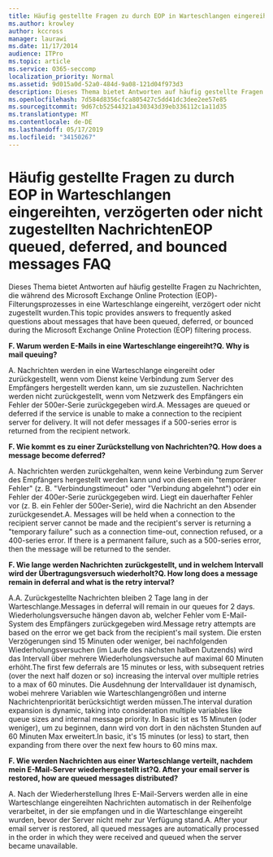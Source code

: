```yaml
---
title: Häufig gestellte Fragen zu durch EOP in Warteschlangen eingereihten, verzögerten oder nicht zugestellten Nachrichten
ms.author: krowley
author: kccross
manager: laurawi
ms.date: 11/17/2014
audience: ITPro
ms.topic: article
ms.service: O365-seccomp
localization_priority: Normal
ms.assetid: 9d015a0d-52a0-484d-9a08-121d04f973d3
description: Dieses Thema bietet Antworten auf häufig gestellte Fragen zu Nachrichten, die während des Microsoft Exchange Online Protection (EOP)-Filterungsprozesses in eine Warteschlange eingereiht, verzögert oder nicht zugestellt wurden.
ms.openlocfilehash: 7d584d8356cfca805427c5dd41dc3dee2ee57e85
ms.sourcegitcommit: 9d67cb52544321a430343d39eb336112c1a11d35
ms.translationtype: MT
ms.contentlocale: de-DE
ms.lasthandoff: 05/17/2019
ms.locfileid: "34150267"
---
```

# <a name="eop-queued-deferred-and-bounced-messages-faq"></a><span data-ttu-id="944b1-103">Häufig gestellte Fragen zu durch EOP in Warteschlangen eingereihten, verzögerten oder nicht zugestellten Nachrichten</span><span class="sxs-lookup"><span data-stu-id="944b1-103">EOP queued, deferred, and bounced messages FAQ</span></span>

<span data-ttu-id="944b1-104">Dieses Thema bietet Antworten auf häufig gestellte Fragen zu Nachrichten, die während des Microsoft Exchange Online Protection (EOP)-Filterungsprozesses in eine Warteschlange eingereiht, verzögert oder nicht zugestellt wurden.</span><span class="sxs-lookup"><span data-stu-id="944b1-104">This topic provides answers to frequently asked questions about messages that have been queued, deferred, or bounced during the Microsoft Exchange Online Protection (EOP) filtering process.</span></span>
  
 <span data-ttu-id="944b1-105">**F. Warum werden E-Mails in eine Warteschlange eingereiht?**</span><span class="sxs-lookup"><span data-stu-id="944b1-105">**Q. Why is mail queuing?**</span></span>
  
<span data-ttu-id="944b1-p101">A. Nachrichten werden in eine Warteschlange eingereiht oder zurückgestellt, wenn vom Dienst keine Verbindung zum Server des Empfängers hergestellt werden kann, um sie zuzustellen. Nachrichten werden nicht zurückgestellt, wenn vom Netzwerk des Empfängers ein Fehler der 500er-Serie zurückgegeben wird.</span><span class="sxs-lookup"><span data-stu-id="944b1-p101">A. Messages are queued or deferred if the service is unable to make a connection to the recipient server for delivery. It will not defer messages if a 500-series error is returned from the recipient network.</span></span>
  
 <span data-ttu-id="944b1-109">**F. Wie kommt es zu einer Zurückstellung von Nachrichten?**</span><span class="sxs-lookup"><span data-stu-id="944b1-109">**Q. How does a message become deferred?**</span></span>
  
<span data-ttu-id="944b1-p102">A. Nachrichten werden zurückgehalten, wenn keine Verbindung zum Server des Empfängers hergestellt werden kann und von diesem ein "temporärer Fehler" (z. B. "Verbindungstimeout" oder "Verbindung abgelehnt") oder ein Fehler der 400er-Serie zurückgegeben wird. Liegt ein dauerhafter Fehler vor (z. B. ein Fehler der 500er-Serie), wird die Nachricht an den Absender zurückgesendet.</span><span class="sxs-lookup"><span data-stu-id="944b1-p102">A. Messages will be held when a connection to the recipient server cannot be made and the recipient's server is returning a "temporary failure" such as a connection time-out, connection refused, or a 400-series error. If there is a permanent failure, such as a 500-series error, then the message will be returned to the sender.</span></span>
  
 <span data-ttu-id="944b1-113">**F. Wie lange werden Nachrichten zurückgestellt, und in welchem Intervall wird der Übertragungsversuch wiederholt?**</span><span class="sxs-lookup"><span data-stu-id="944b1-113">**Q. How long does a message remain in deferral and what is the retry interval?**</span></span>
  
<span data-ttu-id="944b1-114">A.</span><span class="sxs-lookup"><span data-stu-id="944b1-114">A.</span></span> <span data-ttu-id="944b1-115">Zurückgestellte Nachrichten bleiben 2 Tage lang in der Warteschlange.</span><span class="sxs-lookup"><span data-stu-id="944b1-115">Messages in deferral will remain in our queues for 2 days.</span></span> <span data-ttu-id="944b1-116">Wiederholungsversuche hängen davon ab, welcher Fehler vom E-Mail-System des Empfängers zurückgegeben wird.</span><span class="sxs-lookup"><span data-stu-id="944b1-116">Message retry attempts are based on the error we get back from the recipient's mail system.</span></span> <span data-ttu-id="944b1-117">Die ersten Verzögerungen sind 15 Minuten oder weniger, bei nachfolgenden Wiederholungsversuchen (im Laufe des nächsten halben Dutzends) wird das Intervall über mehrere Wiederholungsversuche auf maximal 60 Minuten erhöht.</span><span class="sxs-lookup"><span data-stu-id="944b1-117">The first few deferrals are 15 minutes or less, with subsequent retries (over the next half dozen or so) increasing the interval over multiple retries to a max of 60 minutes.</span></span> <span data-ttu-id="944b1-118">Die Ausdehnung der Intervalldauer ist dynamisch, wobei mehrere Variablen wie Warteschlangengrößen und interne Nachrichtenpriorität berücksichtigt werden müssen.</span><span class="sxs-lookup"><span data-stu-id="944b1-118">The interval duration expansion is dynamic, taking into consideration multiple variables like queue sizes and internal message priority.</span></span> <span data-ttu-id="944b1-119">In Basic ist es 15 Minuten (oder weniger), um zu beginnen, dann wird von dort in den nächsten Stunden auf 60 Minuten Max erweitert.</span><span class="sxs-lookup"><span data-stu-id="944b1-119">In basic, it's 15 minutes (or less) to start, then expanding from there over the next few hours to 60 mins max.</span></span>
  
 <span data-ttu-id="944b1-120">**F. Wie werden Nachrichten aus einer Warteschlange verteilt, nachdem mein E-Mail-Server wiederhergestellt ist?**</span><span class="sxs-lookup"><span data-stu-id="944b1-120">**Q. After your email server is restored, how are queued messages distributed?**</span></span>
  
<span data-ttu-id="944b1-p104">A. Nach der Wiederherstellung Ihres E-Mail-Servers werden alle in eine Warteschlange eingereihten Nachrichten automatisch in der Reihenfolge verarbeitet, in der sie empfangen und in die Warteschlange eingereiht wurden, bevor der Server nicht mehr zur Verfügung stand.</span><span class="sxs-lookup"><span data-stu-id="944b1-p104">A. After your email server is restored, all queued messages are automatically processed in the order in which they were received and queued when the server became unavailable.</span></span> 
  

